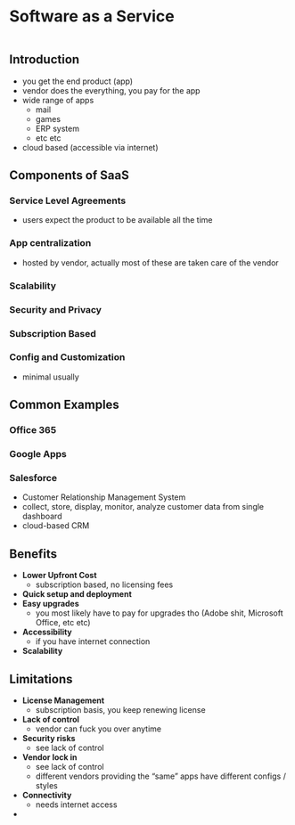# Software as a Service
```toc
```

## Introduction
- you get the end product (app)
- vendor does the everything, you pay for the app
- wide range of apps
	- mail
	- games
	- ERP system
	- etc etc
- cloud based (accessible via internet)

## Components of SaaS
### Service Level Agreements 
- users expect the product to be available all the time
### App centralization
- hosted by vendor, actually most of these are taken care of the vendor
### Scalability
### Security and Privacy
### Subscription Based
### Config and Customization
- minimal usually
## Common Examples
### Office 365
### Google Apps
### Salesforce
- Customer Relationship Management System
- collect, store, display, monitor, analyze customer data from single dashboard
- cloud-based CRM

## Benefits
- **Lower Upfront Cost**
	- subscription based, no licensing fees
- **Quick setup and deployment**
- **Easy upgrades**
	- you most likely have to pay for upgrades tho (Adobe shit, Microsoft Office, etc etc)
- **Accessibility**
	- if you have internet connection
- **Scalability**

## Limitations
- **License Management**
	- subscription basis, you keep renewing license
- **Lack of control**
	- vendor can fuck you over anytime
- **Security risks**
	- see lack of control
- **Vendor lock in**
	- see lack of control
	- different vendors providing the “same” apps have different configs / styles
- **Connectivity**
	- needs internet access
- 